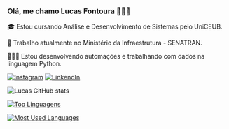 ### Olá, me chamo Lucas Fontoura 👋🏻😊

🎓 Estou cursando Análise e Desenvolvimento de Sistemas pelo UniCEUB.

🏢 Trabalho atualmente no Ministério da Infraestrutura - SENATRAN.

👨🏼‍💻 Estou desenvolvendo automações e trabalhando com dados na linguagem Python.



[![Instagram](https://img.shields.io/badge/Instagram-E4405F?style=for-the-badge&logo=instagram&logoColor=white)](https://www.instagram.com/f0nt0ur4/)
[![LinkendIn](https://img.shields.io/badge/LinkedIn-0077B5?style=for-the-badge&logo=linkedin&logoColor=white)](https://www.linkedin.com/in/lucas-fontoura-706a45212/)



![Lucas GitHub stats](https://github-readme-stats.vercel.app/api?username=DevLucasFontoura&show_icons=true&theme=radical)


[![Top Linguagens](https://github-readme-stats.vercel.app/api/top-langs/?username=DevLucasFontoura&layout=compact)](https://github.com/DevLucasFontoura/github-readme-stats)

[![Most Used Languages](https://github-readme-stats.vercel.app/api/top-langs/?username=DevLucasFontoura)](https://github.com/DevLucasFontoura/github-readme-stats)
